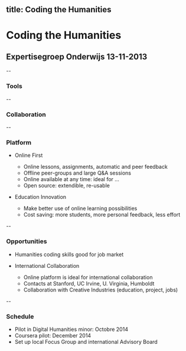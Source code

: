 title: Coding the Humanities 
--

# Coding the Humanities
## Expertisegroep Onderwijs 13-11-2013

--

### Tools

--

### Collaboration


--

### Platform

+ Online First
	+ Online lessons, assignments, automatic and peer feedback
	+ Offline peer-groups and large Q&A sessions
	+ Online available at any time: ideal for ...
	+ Open source: extendible, re-usable

+ Education Innovation
	+ Make better use of online learning possibilities
	+ Cost saving: more students, more personal feedback, less effort

--

### Opportunities

+ Humanities coding skills good for job market

+ International Collaboration
	+ Online platform is ideal for international collaboration
	+ Contacts at Stanford, UC Irvine, U. Virginia, Humboldt
	+ Collaboration with Creative Industries (education, project, jobs)

--

### Schedule

+ Pilot in Digital Humanities minor: Octobre 2014
+ Coursera pilot: December 2014
+ Set up local Focus Group and international Advisory Board

